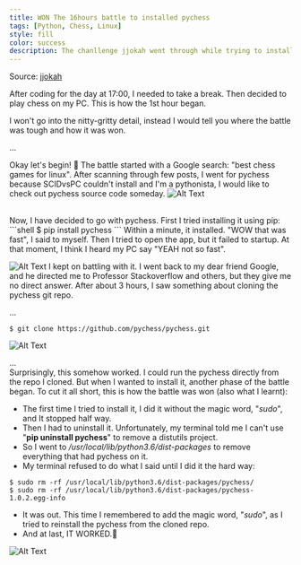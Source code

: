 ```yaml
---
title: WON The 16hours battle to installed pychess
tags: [Python, Chess, Linux]
style: fill
color: success
description: The chanllenge jjokah went through while trying to install chess game on linux.
---
```


Source: [jjokah](https://dev.to/jjokah/won-the-16hours-battle-to-installed-pychess-3j5o)


After coding for the day at 17:00, I needed to take a break. Then decided to play chess on my PC. This is how the 1st hour began.

I won't go into the nitty-gritty detail, instead I would tell you where the battle was tough and how it was won.

...

Okay let's begin! 🏁
The battle started with a Google search: "best chess games for linux". After scanning through few posts, I went for pychess because SCIDvsPC couldn't install and I'm a pythonista, I would like to check out pychess source code someday.
![Alt Text](https://dev-to-uploads.s3.amazonaws.com/i/orlf9azd3fn3t8qldbcz.png)

<br>
Now, I have decided to go with pychess. First I tried installing it using pip:
```shell
$ pip install pychess
```
Within a minute, it installed. "WOW that was fast", I said to myself. Then I tried to open the app, but it failed to startup. At that moment, I think I heard my PC say "YEAH not so fast".


![Alt Text](https://dev-to-uploads.s3.amazonaws.com/i/kyujpvsplyl5ni8qrbty.png)
I kept on battling with it. I went back to my dear friend Google, and he directed me to Professor Stackoverflow and others, but they give me no direct answer. After about 3 hours, I saw something about cloning the pychess git repo.

...
```shell
$ git clone https://github.com/pychess/pychess.git
```

![Alt Text](https://dev-to-uploads.s3.amazonaws.com/i/18ejvhh0mfps18uhn5m0.png)

...
<br>
Surprisingly, this somehow worked. I could run the pychess directly from the repo I cloned. But when I wanted to install it, another phase of the battle began.
To cut it all short, this is how the battle was won (also what I learnt):
* The first time I tried to install it, I did it without the magic word, "_sudo_", and It stopped half way.
* Then I had to uninstall it. Unfortunately, my terminal told me I can't use  "__pip uninstall pychess__" to remove a distutils project.
* So I went to _/usr/local/lib/python3.6/dist-packages_ to remove everything that had pychess on it.
* My terminal refused to do what I said until I did it the hard way:
```shell
$ sudo rm -rf /usr/local/lib/python3.6/dist-packages/pychess/
$ sudo rm -rf /usr/local/lib/python3.6/dist-packages/pychess-1.0.2.egg-info
```
* It was out. This time I remembered to add the magic word, "_sudo_", as I tried to reinstall the pychess from the cloned repo.
* And at last, IT WORKED.🚀

![Alt Text](https://dev-to-uploads.s3.amazonaws.com/i/skegmmvxdr8ffdgaxpmw.png)

